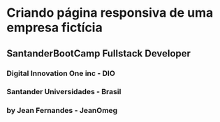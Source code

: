 # Criando página responsiva de uma empresa fictícia

## SantanderBootCamp Fullstack Developer

### Digital Innovation One inc - DIO

### Santander Universidades - Brasil

### by Jean Fernandes - JeanOmeg

